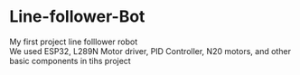 # Line-follower-Bot
My first project line folllower robot 
<br>
We used ESP32, L289N Motor driver, PID Controller, N20 motors, and other basic components in tihs project

